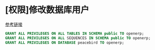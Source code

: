 # [权限]修改数据库用户

[参考链接](https://serverfault.com/questions/198002/postgresql-what-does-grant-all-privileges-on-database-do)

```sql
GRANT ALL PRIVILEGES ON ALL TABLES IN SCHEMA public TO openerp;
GRANT ALL PRIVILEGES ON ALL SEQUENCES IN SCHEMA public TO openerp;
GRANT ALL PRIVILEGES ON DATABASE peacebird TO openerp;
```
